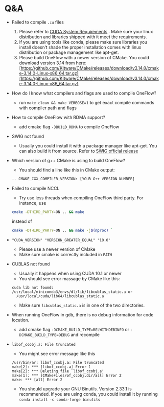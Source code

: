 # Q&A

- Failed to compile `.cu` files
    1. Please refer to [CUDA System Requirements](https://docs.nvidia.com/cuda/cuda-installation-guide-linux/index.html#system-requirements) . Make sure your linux distribution and libraries shipped with it meet the requirements.
    2. If you are using tools like conda, please make sure libraries you install doesn't shade the proper installation comes with linux distribution or package management like apt-get.
    3. Please build OneFlow with a newer version of CMake. You could download version 3.14 from here: [https://github.com/Kitware/CMake/releases/download/v3.14.0/cmake-3.14.0-Linux-x86_64.tar.gz](https://github.com/Kitware/CMake/releases/download/v3.14.0/cmake-3.14.0-Linux-x86_64.tar.gz)

- How do I know what compilers and flags are used to compile OneFlow?
    - run `make clean && make VERBOSE=1` to get exact compile commands with compiler path and flags

- How to compile OneFlow with RDMA support?
    - add cmake flag `-DBUILD_RDMA` to compile OneFlow

- SWIG not found
    - Usually you could install it with a package manager like apt-get. You can also build it from source. Refer to [SWIG official release](http://www.swig.org/download.html)

- Which version of g++ CMake is using to build OneFlow?
    - You should find a line like this in CMake output:

    ```bash
    -- CMAKE_CXX_COMPILER_VERSION: [YOUR G++ VERSION NUMBER]
    ```

- Failed to compile NCCL
    - Try use less threads when compiling OneFlow third party. For instance, use

    ```bash
    cmake -DTHIRD_PARTY=ON .. && make
    ```

    instead of 

    ```bash
    cmake -DTHIRD_PARTY=ON .. && make -j$(nproc) `
    ```

- `"CUDA_VERSION" "VERSION_GREATER_EQUAL" "10.0"`
    - Please use a newer version of CMake
    - Make sure cmake is correctly included in `PATH`

- CUBLAS not found
    - Usually it happens when using CUDA 10.1 or newer
    - You should see error massage by CMake like this:

    ```
    cuda lib not found: /usr/local/miniconda3/envs/dl/lib/libcublas_static.a or
      /usr/local/cuda/lib64/libcublas_static.a
    ```

    - Make sure `libcublas_static.a` is in one of the two directories.

- When running OneFlow in gdb, there is no debug information for code location.
    - add cmake flag `-DCMAKE_BUILD_TYPE=RELWITHDEBINFO` or `-DCMAKE_BUILD_TYPE=DEBUG` and recompile

- `libof_ccobj.a: File truncated`
    - You might see error message like this

    ```
    /usr/bin/ar: libof_ccobj.a: File truncated
    make[2]: *** [libof_ccobj.a] Error 1
    make[2]: *** Deleting file `libof_ccobj.a'
    make[1]: *** [CMakeFiles/of_ccobj.dir/all] Error 2
    make: *** [all] Error 2
    ```

    - You should upgrade your GNU Binutils. Version 2.33.1 is recommended. If you are using conda, you could install it by running `conda install -c conda-forge binutils`